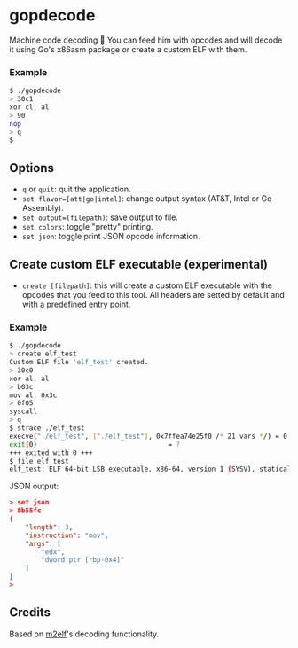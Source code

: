 # gopdecode
Machine code decoding :symbols:
You can feed him with opcodes and will decode it using Go's x86asm package or create a custom ELF with them.

### Example
```bash
$ ./gopdecode
> 30c1
xor cl, al
> 90
nop
> q
$
```
## Options
* `q` or `quit`: quit the application.
* ```set flavor=[att|go|intel]```: change output syntax (AT&T, Intel or Go Assembly).
* ```set output=(filepath)```: save output to file.
* ```set colors```: toggle "pretty" printing.
* ```set json```: toggle print JSON opcode information.

## Create custom ELF executable (experimental)
* ```create [filepath]```: this will create a custom ELF executable with the opcodes that you feed to this tool. All headers are setted by default and with a predefined entry point.

### Example
```bash
$ ./gopdecode
> create elf_test
Custom ELF file 'elf_test' created.
> 30c0
xor al, al
> b03c
mov al, 0x3c
> 0f05
syscall
> q
$ strace ./elf_test
execve("./elf_test", ["./elf_test"], 0x7ffea74e25f0 /* 21 vars */) = 0
exit(0)                                 = ?
+++ exited with 0 +++
$ file elf_test
elf_test: ELF 64-bit LSB executable, x86-64, version 1 (SYSV), statically linked, corrupted section header size
```

JSON output:
```json
> set json
> 8b55fc                                     
{
    "length": 3,
    "instruction": "mov",
    "args": [
        "edx",
        "dword ptr [rbp-0x4]"
    ]
}
>
```

## Credits
Based on [m2elf](https://github.com/XlogicX/m2elf)'s decoding functionality.
